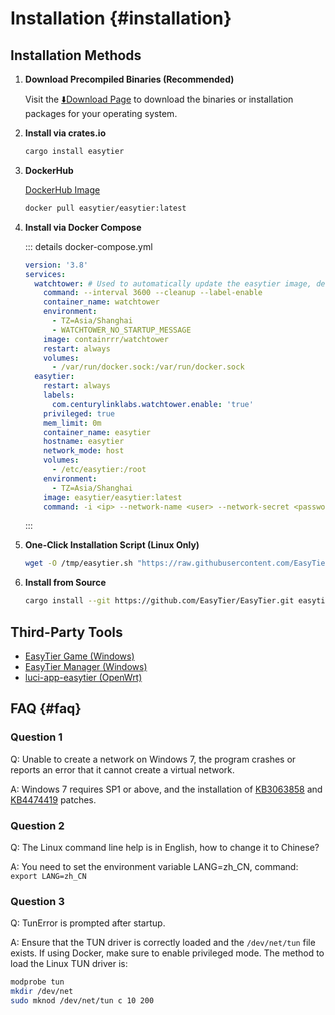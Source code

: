 # Installation {#installation}

## Installation Methods

1. **Download Precompiled Binaries (Recommended)**

   Visit the [⬇️Download Page](./download) to download the binaries or installation packages for your operating system.

2. **Install via crates.io**

   ```sh [cargo]
   cargo install easytier
   ```

3. **DockerHub**

   [DockerHub Image](https://hub.docker.com/layers/easytier/easytier)

   ```sh [docker]
   docker pull easytier/easytier:latest
   ```

4. **Install via Docker Compose**

   ::: details docker-compose.yml

   ```yaml [docker-compose.yml]
   version: '3.8'
   services:
     watchtower: # Used to automatically update the easytier image, delete this part if not needed
       command: --interval 3600 --cleanup --label-enable
       container_name: watchtower
       environment:
         - TZ=Asia/Shanghai
         - WATCHTOWER_NO_STARTUP_MESSAGE
       image: containrrr/watchtower
       restart: always
       volumes:
         - /var/run/docker.sock:/var/run/docker.sock
     easytier:
       restart: always
       labels:
         com.centurylinklabs.watchtower.enable: 'true'
       privileged: true
       mem_limit: 0m
       container_name: easytier
       hostname: easytier
       network_mode: host
       volumes:
         - /etc/easytier:/root
       environment:
         - TZ=Asia/Shanghai
       image: easytier/easytier:latest
       command: -i <ip> --network-name <user> --network-secret <password> -p tcp://<server_address>:11010
   ```

   :::

5. **One-Click Installation Script (Linux Only)**

   ```bash
   wget -O /tmp/easytier.sh "https://raw.githubusercontent.com/EasyTier/EasyTier/main/script/install.sh" && bash /tmp/easytier.sh install
   ```

6. **Install from Source**

   ```sh [cargo]
   cargo install --git https://github.com/EasyTier/EasyTier.git easytier
   ```

## Third-Party Tools

- [EasyTier Game (Windows)](/guide/gui/easytier-game)
- [EasyTier Manager (Windows)](/guide/gui/easytier-manager)
- [luci-app-easytier (OpenWrt)](https://github.com/EasyTier/luci-app-easytier)

## FAQ {#faq}

### Question 1

Q: Unable to create a network on Windows 7, the program crashes or reports an error that it cannot create a virtual network.

A: Windows 7 requires SP1 or above, and the installation of [KB3063858](https://www.microsoft.com/en-us/download/details.aspx?id=47409) and [KB4474419](https://www.catalog.update.microsoft.com/search.aspx?q=KB4474419) patches.

### Question 2

Q: The Linux command line help is in English, how to change it to Chinese?

A: You need to set the environment variable LANG=zh_CN, command: `export LANG=zh_CN`

### Question 3

Q: TunError is prompted after startup.

A: Ensure that the TUN driver is correctly loaded and the `/dev/net/tun` file exists. If using Docker, make sure to enable privileged mode. The method to load the Linux TUN driver is:

```bash
modprobe tun
mkdir /dev/net
sudo mknod /dev/net/tun c 10 200
```
